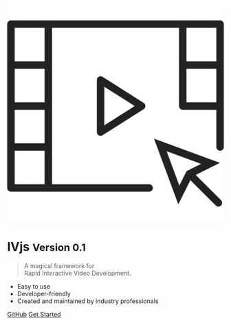 ![logo](icon.svg)

# IVjs <small>Version 0.1</small>

> A magical framework for 
<br> Rapid Interactive Video Development.

* Easy to use
* Developer-friendly
* Created and maintained by industry professionals

[GitHub](https://github.com/tobeadded/)
[Get Started](#ivjs-introduction)
